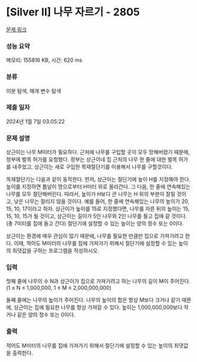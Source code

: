 # [Silver II] 나무 자르기 - 2805 

[문제 링크](https://www.acmicpc.net/problem/2805) 

### 성능 요약

메모리: 155816 KB, 시간: 620 ms

### 분류

이분 탐색, 매개 변수 탐색

### 제출 일자

2024년 1월 7일 03:05:22

### 문제 설명

<p>상근이는 나무 M미터가 필요하다. 근처에 나무를 구입할 곳이 모두 망해버렸기 때문에, 정부에 벌목 허가를 요청했다. 정부는 상근이네 집 근처의 나무 한 줄에 대한 벌목 허가를 내주었고, 상근이는 새로 구입한 목재절단기를 이용해서 나무를 구할것이다.</p>

<p>목재절단기는 다음과 같이 동작한다. 먼저, 상근이는 절단기에 높이 H를 지정해야 한다. 높이를 지정하면 톱날이 땅으로부터 H미터 위로 올라간다. 그 다음, 한 줄에 연속해있는 나무를 모두 절단해버린다. 따라서, 높이가 H보다 큰 나무는 H 위의 부분이 잘릴 것이고, 낮은 나무는 잘리지 않을 것이다. 예를 들어, 한 줄에 연속해있는 나무의 높이가 20, 15, 10, 17이라고 하자. 상근이가 높이를 15로 지정했다면, 나무를 자른 뒤의 높이는 15, 15, 10, 15가 될 것이고, 상근이는 길이가 5인 나무와 2인 나무를 들고 집에 갈 것이다. (총 7미터를 집에 들고 간다) 절단기에 설정할 수 있는 높이는 양의 정수 또는 0이다.</p>

<p>상근이는 환경에 매우 관심이 많기 때문에, 나무를 필요한 만큼만 집으로 가져가려고 한다. 이때, 적어도 M미터의 나무를 집에 가져가기 위해서 절단기에 설정할 수 있는 높이의 최댓값을 구하는 프로그램을 작성하시오.</p>

### 입력 

 <p>첫째 줄에 나무의 수 N과 상근이가 집으로 가져가려고 하는 나무의 길이 M이 주어진다. (1 ≤ N ≤ 1,000,000, 1 ≤ M ≤ 2,000,000,000)</p>

<p>둘째 줄에는 나무의 높이가 주어진다. 나무의 높이의 합은 항상 M보다 크거나 같기 때문에, 상근이는 집에 필요한 나무를 항상 가져갈 수 있다. 높이는 1,000,000,000보다 작거나 같은 양의 정수 또는 0이다.</p>

### 출력 

 <p>적어도 M미터의 나무를 집에 가져가기 위해서 절단기에 설정할 수 있는 높이의 최댓값을 출력한다.</p>

